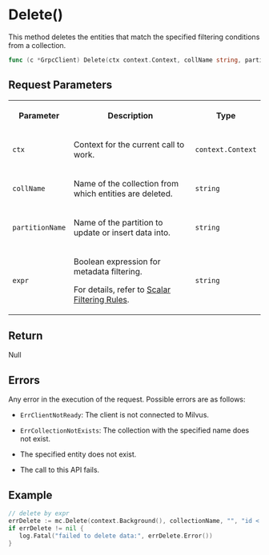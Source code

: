 # Delete()

This method deletes the entities that match the specified filtering conditions from a collection.

```go
func (c *GrpcClient) Delete(ctx context.Context, collName string, partitionName string, expr string) error
```

## Request Parameters

<table>
   <tr>
     <th><p>Parameter</p></th>
     <th><p>Description</p></th>
     <th><p>Type</p></th>
   </tr>
   <tr>
     <td><p><code>ctx</code></p></td>
     <td><p>Context for the current call to work.</p></td>
     <td><p><code>context.Context</code></p></td>
   </tr>
   <tr>
     <td><p><code>collName</code></p></td>
     <td><p>Name of the collection from which entities are deleted.</p></td>
     <td><p><code>string</code></p></td>
   </tr>
   <tr>
     <td><p><code>partitionName</code></p></td>
     <td><p>Name of the partition to update or insert data into.</p></td>
     <td><p><code>string</code></p></td>
   </tr>
   <tr>
     <td><p><code>expr</code></p></td>
     <td><p>Boolean expression for metadata filtering.</p><p>For details, refer to <a href="https://milvus.io/docs/boolean.md">Scalar Filtering Rules</a>.</p></td>
     <td><p><code>string</code></p></td>
   </tr>
</table>

## Return

Null

## Errors

Any error in the execution of the request. Possible errors are as follows:

- `ErrClientNotReady`: The client is not connected to Milvus.

- `ErrCollectionNotExists`: The collection with the specified name does not exist.

- The specified entity does not exist.

- The call to this API fails.

## Example

```go
// delete by expr
errDelete := mc.Delete(context.Background(), collectionName, "", "id < 10")
if errDelete != nil {
   log.Fatal("failed to delete data:", errDelete.Error())
}
```
